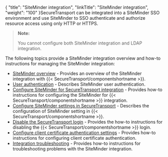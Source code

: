 {
    "title": "SiteMinder integration",
    "linkTitle": "SiteMinder integration",
    "weight": "100"
}SecureTransport can be integrated into a SiteMinder SSO environment and use SiteMinder to SSO authenticate and authorize resource access using only HTTP or HTTPS.

> **Note:**
>
> You cannot configure both SiteMinder integration and LDAP integration.

The following topics provide a SiteMinder integration overview and how-to instructions for managing the SiteMinder integration:

-   [SiteMinder overview](c_st_siteminderoverview) - Provides an overview of the SiteMinder integration with {{< SecureTransport/componentshortname >}}.
-   [User authentication](c_st_siteminderuserauthentication) - Describes SiteMinder user authentication.
-   [Configure SiteMinder for SecureTransport integration](t_st_siteminderconfiguration) - Provides how-to instructions for configuring the SiteMinder for {{< SecureTransport/componentshortname >}} integration.
-   [Configure SiteMinder settings in SecureTransport](t_st_sitemindersecuretransportconfiguration) - Describes the configuration of SiteMinder setting in {{< SecureTransport/componentshortname >}}.
-   [Disable the SecureTransport login](t_st_disablinglogin) - Provides the how-to instructions for disabling the {{< SecureTransport/componentshortname >}} login.
-   [Configure client certificate authentication settings](t_st_configureclientcertificateauthentication) - Provides how-to instructions for configuring client certificate authentication.
-   [Integration troubleshooting](t_st_siteminderintegrationtroubleshooting) - Provides how-to instructions for troubleshooting problems with the SiteMinder integration.
